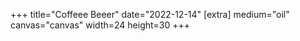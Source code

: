 +++
title="Coffeee Beeer"
date="2022-12-14"
[extra]
medium="oil"
canvas="canvas"
width=24
height=30
+++